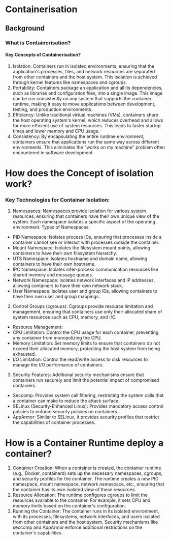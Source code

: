 # Containerisation
## Background 
### What is Containerisation?
#### Key Concepts of Containerisation?
1. Isolation:
Containers run in isolated environments, ensuring that the application's processes, files, and network resources are separated from other containers and the host system. This isolation is achieved through kernel features like namespaces and cgroups.
2. Portability:
Containers package an application and all its dependencies, such as libraries and configuration files, into a single image. This image can be run consistently on any system that supports the container runtime, making it easy to move applications between development, testing, and production environments.
3. Efficiency:
Unlike traditional virtual machines (VMs), containers share the host operating system's kernel, which reduces overhead and allows for more efficient use of system resources. This leads to faster startup times and lower memory and CPU usage.
4. Consistency:
By encapsulating the entire runtime environment, containers ensure that applications run the same way across different environments. This eliminates the "works on my machine" problem often encountered in software development.

# How does the Concept of isolation work?
### Key Technologies for Container Isolation:
1. Namespaces:
Namespaces provide isolation for various system resources, ensuring that containers have their own unique view of the system. Each namespace isolates a specific aspect of the operating environment.
Types of Namespaces:
- PID Namespace: Isolates process IDs, ensuring that processes inside a container cannot see or interact with processes outside the container.
- Mount Namespace: Isolates the filesystem mount points, allowing containers to have their own filesystem hierarchy.
- UTS Namespace: Isolates hostname and domain name, allowing containers to have their own hostname.
- IPC Namespace: Isolates inter-process communication resources like shared memory and message queues.
- Network Namespace: Isolates network interfaces and IP addresses, allowing containers to have their own network stack.
- User Namespace: Isolates user and group IDs, allowing containers to have their own user and group mappings.
2. Control Groups (cgroups):
Cgroups provide resource limitation and management, ensuring that containers use only their allocated share of system resources such as CPU, memory, and I/O.
- Resource Management:
- CPU Limitation: Control the CPU usage for each container, preventing any container from monopolizing the CPU.
- Memory Limitation: Set memory limits to ensure that containers do not exceed their allocated memory, protecting the host system from being exhausted.
- I/O Limitation: Control the read/write access to disk resources to manage the I/O performance of containers.
3. Security Features:
Additional security mechanisms ensure that containers run securely and limit the potential impact of compromised containers.
- Seccomp: Provides system call filtering, restricting the system calls that a container can make to reduce the attack surface.
- SELinux (Security-Enhanced Linux): Provides mandatory access control policies to enforce security policies on containers.
- AppArmor: Similar to SELinux, it provides security profiles that restrict the capabilities of container processes.

# How is a Container Runtime deploy a container?
1. Container Creation:
When a container is created, the container runtime (e.g., Docker, containerd) sets up the necessary namespaces, cgroups, and security profiles for the container.
The runtime creates a new PID namespace, mount namespace, network namespace, etc., ensuring that the container has its own isolated view of these resources.
2. Resource Allocation:
The runtime configures cgroups to limit the resources available to the container. For example, it sets CPU and memory limits based on the container's configuration.
3. Running the Container:
The container runs in its isolated environment, with its processes, filesystems, network interfaces, and users isolated from other containers and the host system.
Security mechanisms like seccomp and AppArmor enforce additional restrictions on the container's capabilities.